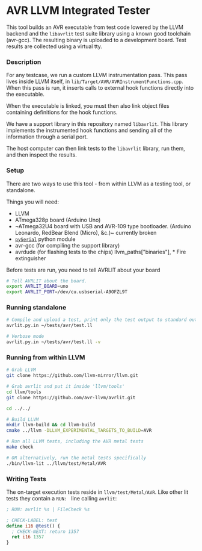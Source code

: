 # AVR LLVM Integrated Tester

This tool builds an AVR executable from test code lowered by the LLVM backend and the
`libavrlit` test suite library using a known good toolchain (avr-gcc). The
resulting binary is uploaded to a development board. Test results are collected
using a virtual tty.

### Description

For any testcase, we run a custom LLVM instrumentation pass. This pass lives inside
LLVM itself, in `lib/Target/AVR/AVRInstrumentFunctions.cpp`. When this pass is run,
it inserts calls to external hook functions directly into the executable.

When the executable is linked, you must then also link object files containing
definitions for the hook functions.

We have a support library in this repository named `libavrlit`. This library
implements the instrumented hook functions and sending all of the information
through a serial port.

The host computer can then link tests to the `libavrlit` library, run them,
and then inspect the results.

### Setup

There are two ways to use this tool - from within LLVM as a testing tool, or
standalone.

Things you will need:
  * LLVM
  * ATmega328p board (Arduino Uno)
  * ~ATmega32U4 board with USB and AVR-109 type bootloader. (Arduino Leonardo,
    RedBear Blend (Micro), &c.)~ currently broken
  * [`pySerial`](http://pyserial.sourceforge.net) python module
  * avr-gcc (for compiling the support library)
  * avrdude (for flashing tests to the chips)
 llvm_paths["binaries"],  * Fire extinguisher

Before tests are run, you need to tell AVRLIT about your board

```bash
# Tell AVRLIT about the board.
export AVRLIT_BOARD=uno
export AVRLIT_PORT=/dev/cu.usbserial-A9OFZL9T
```

### Running standalone

```bash
# Compile and upload a test, print only the test output to standard out.
avrlit.py.in ~/tests/avr/test.ll

# Verbose mode
avrlit.py.in ~/tests/avr/test.ll -v
```

### Running from within LLVM

```bash
# Grab LLVM
git clone https://github.com/llvm-mirror/llvm.git

# Grab avrlit and put it inside 'llvm/tools'
cd llvm/tools
git clone https://github.com/avr-llvm/avrlit.git

cd ../../

# Build LLVM
mkdir llvm-build && cd llvm-build
cmake ../llvm -DLLVM_EXPERIMENTAL_TARGETS_TO_BUILD=AVR

# Run all LLVM tests, including the AVR metal tests
make check

# OR alternatively, run the metal tests specifically
./bin/llvm-lit ../llvm/test/Metal/AVR
```

### Writing Tests

The on-target execution tests reside in `llvm/test/Metal/AVR`. Like other lit
tests they contain a `RUN: ` line calling `avrlit`:

```llvm
; RUN: avrlit %s | FileCheck %s

; CHECK-LABEL: test
define i16 @test() {
  ; CHECK-NEXT: return 1357
  ret i16 1357
}
```
